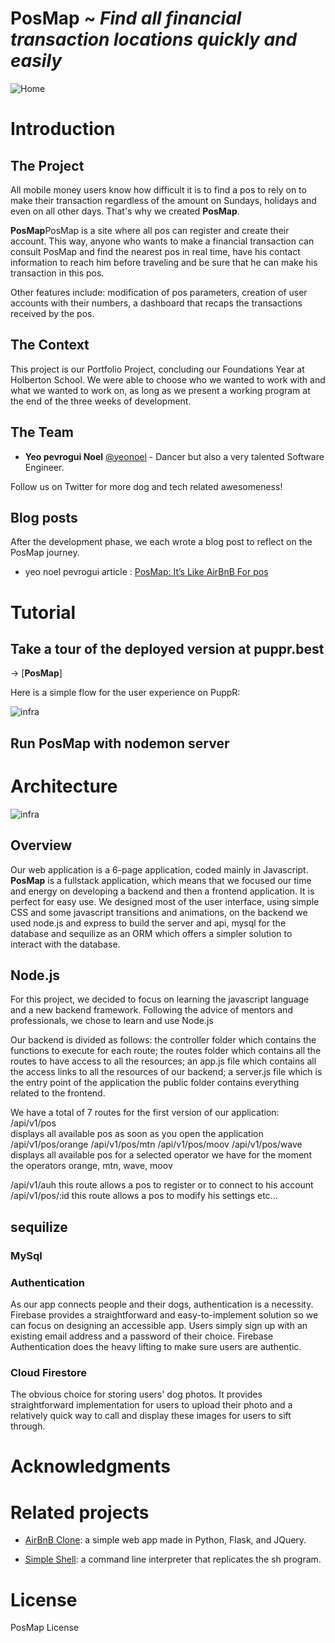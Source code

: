 # PosMap ~ *Find all financial transaction locations quickly and easily*

![Home](https://i.imgur.com/frfZqBt.png)

# Introduction

## The Project
All mobile money users know how difficult it is to find a pos to rely on to make their transaction regardless of the amount on Sundays, holidays and even on all other days.
That's why we created  **PosMap**.

**PosMap**PosMap is a site where all pos can register and create their account.
This way, anyone who wants to make a financial transaction can consult PosMap and find the nearest pos in real time, have his contact information to reach him before traveling and be sure that he can make his transaction in this pos.

Other features include: modification of pos parameters, creation of user accounts with their numbers, a dashboard that recaps the transactions received by the pos.

## The Context
This project is our Portfolio Project, concluding our Foundations Year at Holberton School. We were able to choose who we wanted to work with and what we wanted to work on, as long as we present a working program at the end of the three weeks of development.

## The Team

* **Yeo pevrogui Noel** [@yeonoel](https://twitter.com/ARNAZAKASH) - Dancer but also a very talented Software Engineer.

Follow us on Twitter for more dog and tech related awesomeness!

## Blog posts
After the development phase, we each wrote a blog post to reflect on the PosMap journey.

* yeo noel pevrogui article : [PosMap: It’s Like AirBnB For pos](https://medium.com/yeonoel)


# Tutorial

## Take a tour of the deployed version at puppr.best
-> [**PosMap**]


Here is a simple flow for the user experience on PuppR:

![infra](https://i.imgur.com/1on8HEg.png)

## Run PosMap with nodemon server



# Architecture

![infra](https://i.imgur.com/VmAGLIe.png)

## Overview
Our web application is a 6-page application, coded mainly in Javascript. **PosMap** is a fullstack application, which means that we focused our time and energy on developing a backend and then a frontend application. It is perfect for easy use. We designed most of the user interface, using simple CSS and some javascript transitions and animations, on the backend we used node.js and express to build the server and api, mysql for the database and sequilize as an ORM which offers a simpler solution to interact with the database. 



## Node.js
For this project, we decided to focus on learning the javascript language and a new backend framework. Following the advice of mentors and professionals, we chose to learn and use Node.js

Our backend is divided as follows: the controller folder which contains the functions to execute for each route;
the routes folder which contains all the routes to have access to all the resources;
an app.js file which contains all the access links to all the resources of our backend;
a server.js file which is the entry point of the application 
the public folder contains everything related to the frontend.

We have a total of 7 routes for the first version of our application:
/api/v1/pos   
displays all available pos as soon as you open the application
/api/v1/pos/orange
/api/v1/pos/mtn
/api/v1/pos/moov
/api/v1/pos/wave
displays all available pos for a selected operator we have for the moment the operators orange, mtn, wave, moov

/api/v1/auh 
this route allows a pos to register or to connect to his account
/api/v1/pos/:id
this route allows a pos to modify his settings
etc...





## sequilize


### MySql


### Authentication
As our app connects people and their dogs, authentication is a necessity. Firebase provides a straightforward and easy-to-implement solution so we can focus on designing an accessible app. Users simply sign up with an existing email address and a password of their choice. Firebase Authentication does the heavy lifting to make sure users are authentic.
### Cloud Firestore
The obvious choice for storing users' dog photos. It provides straightforward implementation for users to upload their photo and a relatively quick way to call and display these images for users to sift through.

# Acknowledgments



# Related projects

* [AirBnB Clone](https://github.com/yeonoel/AirBnB_clone_v4): a simple web app made in Python, Flask, and JQuery.

* [Simple Shell](https://github.com/yeonoel/simple_shell): a command line interpreter that replicates the sh program.

# License

PosMap License


